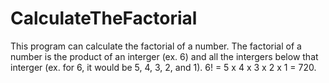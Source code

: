 # CalculateTheFactorial
This program can calculate the factorial of a number. The factorial of a number is the product of an interger (ex. 6) and all the intergers below that interger (ex. for 6, it would be 5, 4, 3, 2, and 1).  6! = 5 x 4 x 3 x 2 x 1 = 720. 

